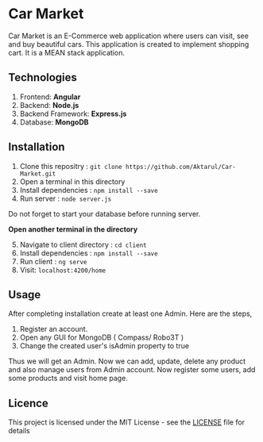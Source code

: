 # Car Market

Car Market is an E-Commerce web application where users can visit, see and buy beautiful cars. This application is created to implement shopping cart. It is a MEAN stack application.

## Technologies
  1. Frontend: **Angular**
  2. Backend: **Node.js**
  3. Backend Framework: **Express.js**
  4. Database: **MongoDB**

## Installation
  1. Clone this repositry : `git clone https://github.com/Aktarul/Car-Market.git`
  2. Open a terminal in this directory
  3. Install dependencies : `npm install --save`
  4. Run server : `node server.js`
 
 Do not forget to start your database before running server.
  
**Open another terminal in the directory**

  5. Navigate to client directory : `cd client`
  6. Install dependencies : `npm install --save`
  7. Run client : `ng serve`
  8. Visit: `localhost:4200/home`

## Usage
After completing installation create at least one Admin. Here are the steps,
  1. Register an account. 
  2. Open any GUI for MongoDB ( Compass/ Robo3T )
  3. Change the created user's isAdmin property to true

Thus we will get an Admin. Now we can add, update, delete any product and also manage users from Admin account. Now register some users, add some products and visit home page.

## Licence
This project is licensed under the MIT License - see the [LICENSE](LICENSE) file for details
